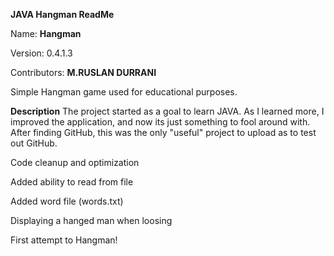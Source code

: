 **JAVA Hangman ReadMe**

Name: **Hangman**

Version: 0.4.1.3

Contributors: **M.RUSLAN DURRANI**

Simple Hangman game used for educational purposes.

**Description**
The project started as a goal to learn JAVA. As I learned more, I improved the application, and now its just something to fool around with. After finding GitHub, this was the only "useful" project to upload as to test out GitHub.



Code cleanup and optimization

Added ability to read from file

Added word file (words.txt)

Displaying a hanged man when loosing

First attempt to Hangman!
